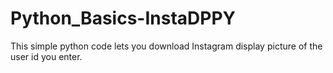 # Python_Basics-InstaDPPY
This simple python code lets you download Instagram display picture of the user id you enter.
